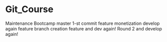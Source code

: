 # Git_Course
Maintenance Bootcamp
master 1-st commit
feature monetization
develop again
feature branch creation
feature
and dev again! Round 2
and develop again!

